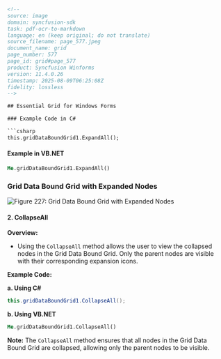 ```html
<!-- 
source: image
domain: syncfusion-sdk
task: pdf-ocr-to-markdown
language: en (keep original; do not translate)
source_filename: page_577.jpeg
document_name: grid
page_number: 577
page_id: grid#page_577
product: Syncfusion Winforms
version: 11.4.0.26
timestamp: 2025-08-09T06:25:08Z
fidelity: lossless
-->

## Essential Grid for Windows Forms

### Example Code in C#

```csharp
this.gridDataBoundGrid1.ExpandAll();
```

#### Example in VB.NET

```vb
Me.gridDataBoundGrid1.ExpandAll()
```

### Grid Data Bound Grid with Expanded Nodes

![Figure 227: Grid Data Bound Grid with Expanded Nodes](attachment:Figure_227.png)

#### 2. CollapseAll

**Overview:**
- Using the `CollapseAll` method allows the user to view the collapsed nodes in the Grid Data Bound Grid. Only the parent nodes are visible with their corresponding expansion icons.

**Example Code:**

**a. Using C#**

```csharp
this.gridDataBoundGrid1.CollapseAll();
```

**b. Using VB.NET**

```vb
Me.gridDataBoundGrid1.CollapseAll()
```

**Note:** The `CollapseAll` method ensures that all nodes in the Grid Data Bound Grid are collapsed, allowing only the parent nodes to be visible.

<!-- tags: [product, module, control, api, version?] keywords: [Grid, Data Bound Grid, ExpandAll, CollapseAll, Windows Forms, Syncfusion, WinForms] -->
```